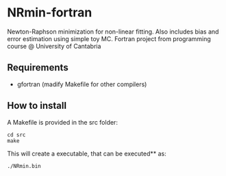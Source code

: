 # NRmin-fortran

Newton-Raphson minimization for non-linear fitting.
Also includes bias and error estimation using simple toy MC.
Fortran project from programming course @ University of Cantabria


## Requirements

* gfortran (madify Makefile for other compilers)

## How to install

A Makefile is provided in the src folder:

    cd src
    make

This will create a executable, that can be executed** as:

    ./NRmin.bin
